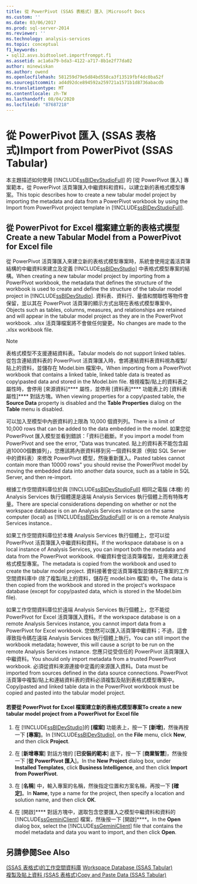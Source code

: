 ```yaml
---
title: 從 PowerPivot (SSAS 表格式) 匯入 |Microsoft Docs
ms.custom: ''
ms.date: 03/06/2017
ms.prod: sql-server-2014
ms.reviewer: ''
ms.technology: analysis-services
ms.topic: conceptual
f1_keywords:
- sql12.asvs.bidtoolset.importfromppt.f1
ms.assetid: ac1a6a79-bda3-4122-a717-8b1e2f77da02
author: minewiskan
ms.author: owend
ms.openlocfilehash: 581259d79e5d84bd558ca3f13519fbf4dc0ba52f
ms.sourcegitcommit: ad4d92dce894592a259721a1571b1d8736abacdb
ms.translationtype: MT
ms.contentlocale: zh-TW
ms.lasthandoff: 08/04/2020
ms.locfileid: "87687218"
---
```

# <a name="import-from-powerpivot-ssas-tabular"></a><span data-ttu-id="933d1-102">從 PowerPivot 匯入 (SSAS 表格式)</span><span class="sxs-lookup"><span data-stu-id="933d1-102">Import from PowerPivot (SSAS Tabular)</span></span>
  <span data-ttu-id="933d1-103">本主題描述如何使用 [!INCLUDE[ssBIDevStudioFull](../../includes/ssbidevstudiofull-md.md)] 的 [從 PowerPivot 匯入] 專案範本，從 PowerPivot 活頁簿匯入中繼資料和資料，以建立新的表格式模型專案。</span><span class="sxs-lookup"><span data-stu-id="933d1-103">This topic describes how to create a new tabular model project by importing the metadata and data from a PowerPivot workbook by using the Import from PowerPivot project template in [!INCLUDE[ssBIDevStudioFull](../../includes/ssbidevstudiofull-md.md)].</span></span>  
  
## <a name="create-a-new-tabular-model-from-a-powerpivot-for-excel-file"></a><span data-ttu-id="933d1-104">從 PowerPivot for Excel 檔案建立新的表格式模型</span><span class="sxs-lookup"><span data-stu-id="933d1-104">Create a new Tabular Model from a PowerPivot for Excel file</span></span>  
 <span data-ttu-id="933d1-105">從 PowerPivot 活頁簿匯入來建立新的表格式模型專案時，系統會使用定義活頁簿結構的中繼資料來建立及定義 [!INCLUDE[ssBIDevStudio](../../includes/ssbidevstudio-md.md)] 中表格式模型專案的結構。</span><span class="sxs-lookup"><span data-stu-id="933d1-105">When creating a new tabular model project by importing from a PowerPivot workbook, the metadata that defines the structure of the workbook is used to create and define the structure of the tabular model project in [!INCLUDE[ssBIDevStudio](../../includes/ssbidevstudio-md.md)].</span></span> <span data-ttu-id="933d1-106">資料表、資料行、量值和關聯性等物件會保留，並以其在 PowerPivot 活頁簿的顯示方式出現在表格式模型專案中。</span><span class="sxs-lookup"><span data-stu-id="933d1-106">Objects such as tables, columns, measures, and relationships are retained and will appear in the tabular model project as they are in the PowerPivot workbook.</span></span> <span data-ttu-id="933d1-107">.xlsx 活頁簿檔案將不會做任何變更。</span><span class="sxs-lookup"><span data-stu-id="933d1-107">No changes are made to the .xlsx workbook file.</span></span>  
  
> [!NOTE]  
>  <span data-ttu-id="933d1-108">表格式模型不支援連結資料表。</span><span class="sxs-lookup"><span data-stu-id="933d1-108">Tabular models do not support linked tables.</span></span> <span data-ttu-id="933d1-109">從包含連結資料表的 PowerPivot 活頁簿匯入時，會將連結資料表資料視為複製/貼上的資料，並儲存在 Model.bim 檔案中。</span><span class="sxs-lookup"><span data-stu-id="933d1-109">When importing from a PowerPivot workbook that contains a linked table, linked table data is treated as copy\pasted data and stored in the Model.bim file.</span></span> <span data-ttu-id="933d1-110">檢視複製/貼上的資料表之屬性時，會停用 [來源資料]\*\*\*\* 屬性，並停用 [資料表]\*\*\*\* 功能表上的 [資料表屬性]\*\*\*\* 對話方塊。</span><span class="sxs-lookup"><span data-stu-id="933d1-110">When viewing properties for a copy\pasted table, the **Source Data** property is disabled and the **Table Properties** dialog on the **Table** menu is disabled.</span></span>  
>   
>  <span data-ttu-id="933d1-111">可以加入至模型中內嵌資料的上限為 10,000 個資列列。</span><span class="sxs-lookup"><span data-stu-id="933d1-111">There is a limit of 10,000 rows that can be added to the data embedded in the model.</span></span> <span data-ttu-id="933d1-112">如果您從 PowerPivot 匯入模型並看到錯誤：「資料已截斷。</span><span class="sxs-lookup"><span data-stu-id="933d1-112">If you import a model from PowerPivot and see the error, "Data was truncated.</span></span> <span data-ttu-id="933d1-113">貼上的資料表不能包含超過10000個數據列」，您應該將內嵌資料移到另一個資料來源（例如 SQL Server 中的資料表）來修改 PowerPivot 模型，然後重新匯入。</span><span class="sxs-lookup"><span data-stu-id="933d1-113">Pasted tables cannot contain more than 10000 rows" you should revise the PowerPivot model by moving the embedded data into another data source, such as a table in SQL Server, and then re-import.</span></span>  
  
 <span data-ttu-id="933d1-114">根據工作空間資料庫位於與 [!INCLUDE[ssBIDevStudioFull](../../includes/ssbidevstudiofull-md.md)] 相同之電腦 (本機) 的 Analysis Services 執行個體還是遠端 Analysis Services 執行個體上而有特殊考量。</span><span class="sxs-lookup"><span data-stu-id="933d1-114">There are special considerations depending on whether or not the workspace database is on an Analysis Services instance on the same computer (local) as [!INCLUDE[ssBIDevStudioFull](../../includes/ssbidevstudiofull-md.md)] or is on a remote Analysis Services instance..</span></span>  
  
 <span data-ttu-id="933d1-115">如果工作空間資料庫位於本機 Analysis Services 執行個體上，您可以從 PowerPivot 活頁簿匯入中繼資料和資料。</span><span class="sxs-lookup"><span data-stu-id="933d1-115">If the workspace database is on a local instance of Analysis Services, you can import both the metadata and data from the PowerPivot workbook.</span></span> <span data-ttu-id="933d1-116">中繼資料會從活頁簿複製，並用來建立表格式模型專案。</span><span class="sxs-lookup"><span data-stu-id="933d1-116">The metadata is copied from the workbook and used to create the tabular model project.</span></span> <span data-ttu-id="933d1-117">資料接著會從活頁簿複製並儲存在專案的工作空間資料庫中 (除了複製/貼上的資料，儲存在 model.bim 檔案) 中。</span><span class="sxs-lookup"><span data-stu-id="933d1-117">The data is then copied from the workbook and stored in the project's workspace database (except for copy/pasted data, which is stored in the Model.bim file).</span></span>  
  
 <span data-ttu-id="933d1-118">如果工作空間資料庫位於遠端 Analysis Services 執行個體上，您不能從 PowerPivot for Excel 活頁簿匯入資料。</span><span class="sxs-lookup"><span data-stu-id="933d1-118">If the workspace database is on a remote Analysis Services instance, you cannot import data from a PowerPivot for Excel workbook.</span></span> <span data-ttu-id="933d1-119">您依然可以匯入活頁簿中繼資料；不過，這會導致指令碼在遠端 Analysis Services 執行個體上執行。</span><span class="sxs-lookup"><span data-stu-id="933d1-119">You can still import the workbook metadata; however, this will cause a script to be run on the remote Analysis Services instance.</span></span> <span data-ttu-id="933d1-120">您應只從受信任的 PowerPivot 活頁簿匯入中繼資料。</span><span class="sxs-lookup"><span data-stu-id="933d1-120">You should only import metadata from a trusted PowerPivot workbook.</span></span> <span data-ttu-id="933d1-121">必須從資料來源連接中定義的來源匯入資料。</span><span class="sxs-lookup"><span data-stu-id="933d1-121">Data must be imported from sources defined in the data source connections.</span></span> <span data-ttu-id="933d1-122">PowerPivot 活頁簿中複製/貼上和連結資料表的資料必須複製及貼到表格式模型專案中。</span><span class="sxs-lookup"><span data-stu-id="933d1-122">Copy/pasted and linked table data in the PowerPivot workbook must be copied and pasted into the tabular model project.</span></span>  
  
#### <a name="to-create-a-new-tabular-model-project-from-a-powerpivot-for-excel-file"></a><span data-ttu-id="933d1-123">若要從 PowerPivot for Excel 檔案建立新的表格式模型專案</span><span class="sxs-lookup"><span data-stu-id="933d1-123">To create a new tabular model project from a PowerPivot for Excel file</span></span>  
  
1.  <span data-ttu-id="933d1-124">在 [!INCLUDE[ssBIDevStudio](../../includes/ssbidevstudio-md.md)]的 **[檔案]** 功能表上，按一下 **[新增]**，然後再按一下 **[專案]**。</span><span class="sxs-lookup"><span data-stu-id="933d1-124">In [!INCLUDE[ssBIDevStudio](../../includes/ssbidevstudio-md.md)], on the **File** menu, click **New**, and then click **Project**.</span></span>  
  
2.  <span data-ttu-id="933d1-125">在 [**新增專案**] 對話方塊的 [**已安裝的範本**] 底下，按一下 [**商業智慧**]，然後按一下 [**從 PowerPivot 匯入**]。</span><span class="sxs-lookup"><span data-stu-id="933d1-125">In the **New Project** dialog box, under **Installed Templates**, click **Business Intelligence**, and then click **Import from PowerPivot**.</span></span>  
  
3.  <span data-ttu-id="933d1-126">在 [**名稱**] 中，輸入專案的名稱，然後指定位置和方案名稱，再按一下 **[確定]**。</span><span class="sxs-lookup"><span data-stu-id="933d1-126">In  **Name**, type a name for the project, then specify a location and solution name, and then click **OK**.</span></span>  
  
4.  <span data-ttu-id="933d1-127">在 [開啟]\*\*\*\* 對話方塊中，選取包含您要匯入之模型中繼資料和資料的 [!INCLUDE[ssGeminiClient](../../includes/ssgeminiclient-md.md)] 檔案，然後按一下 [開啟]\*\*\*\*。</span><span class="sxs-lookup"><span data-stu-id="933d1-127">In the **Open** dialog box, select the [!INCLUDE[ssGeminiClient](../../includes/ssgeminiclient-md.md)] file that contains the model metadata and data you want to import, and then click **Open**.</span></span>  
  
## <a name="see-also"></a><span data-ttu-id="933d1-128">另請參閱</span><span class="sxs-lookup"><span data-stu-id="933d1-128">See Also</span></span>  
 <span data-ttu-id="933d1-129">[&#40;SSAS 表格式&#41;的工作空間資料庫](workspace-database-ssas-tabular.md) </span><span class="sxs-lookup"><span data-stu-id="933d1-129">[Workspace Database &#40;SSAS Tabular&#41;](workspace-database-ssas-tabular.md) </span></span>  
 [<span data-ttu-id="933d1-130">複製及貼上資料 &#40;SSAS 表格式&#41;</span><span class="sxs-lookup"><span data-stu-id="933d1-130">Copy and Paste Data &#40;SSAS Tabular&#41;</span></span>](../copy-and-paste-data-ssas-tabular.md)  
  
  
